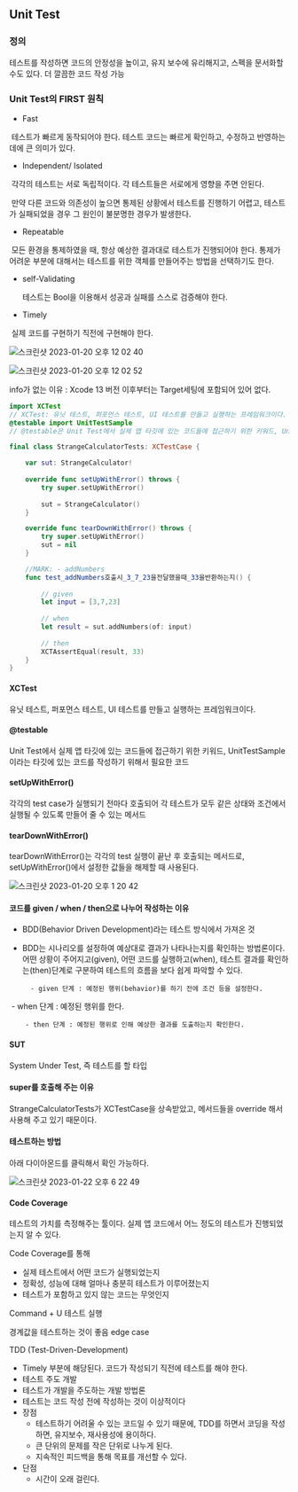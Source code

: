 

## Unit Test

### 정의

테스트를 작성하면 코드의 안정성을 높이고, 유지 보수에 유리해지고, 스펙을 문서화할 수도 있다.  더 깔끔한 코드 작성 가능



### Unit Test의 FIRST 원칙

- Fast

​	테스트가 빠르게 동작되어야 한다. 테스트 코드는 빠르게 확인하고, 수정하고 반영하는 데에 큰 의미가 있다.

- Independent/ Isolated

​	각각의 테스트는 서로 독립적이다. 각 테스트들은 서로에게 영향을 주면 안된다. 

​	만약 다른 코드와 의존성이 높으면 통제된 상황에서 테스트를 진행하기 어렵고, 테스트가 실패되었을 경우 그 원인이 불분명한 경우가 발생한다.

- Repeatable

​	모든 환경을 통제하였을 때, 항상 예상한 결과대로 테스트가 진행되어야 한다. 통제가 어려운 부분에 대해서는 테스트를 위한 객체를 만들어주는 방법을 선택하기도 한다.

- self-Validating

  테스트는 Bool을 이용해서 성공과 실패를 스스로 검증해야 한다. 

- Timely

​		실제 코드를 구현하기 직전에 구현해야 한다. 





![스크린샷 2023-01-20 오후 12 02 40](https://user-images.githubusercontent.com/88870642/213609302-883f2a7c-fd9d-4e60-9805-3befc7a417c0.png)



![스크린샷 2023-01-20 오후 12 02 52](https://user-images.githubusercontent.com/88870642/213609347-8f9ad8bb-9fc1-45fa-8cb6-228f5aa9c40c.png)



info가 없는 이유 : Xcode 13 버전 이후부터는 Target세팅에 포함되어 있어 없다.



```swift
import XCTest
// XCTest: 유닛 테스트, 퍼포먼스 테스트, UI 테스트를 만들고 실행하는 프레임워크이다.
@testable import UnitTestSample
// @testable은 Unit Test에서 실제 앱 타깃에 있는 코드들에 접근하기 위한 키워드, UnitTestSample이라는 타깃에 있는 코드를 작성하기 위해서 필요한 코드

final class StrangeCalculatorTests: XCTestCase {

    var sut: StrangeCalculator!
    
    override func setUpWithError() throws {
        try super.setUpWithError()
        
        sut = StrangeCalculator()
    }

    override func tearDownWithError() throws {
        try super.setUpWithError()
        sut = nil
    }

    //MARK: - addNumbers
    func test_addNumbers호출시_3_7_23을전달했을때_33을반환하는지() {
        
        // given
        let input = [3,7,23]
        
        // when
        let result = sut.addNumbers(of: input)
        
        // then
        XCTAssertEqual(result, 33)
    }
}
```



#### XCTest

유닛 테스트, 퍼포먼스 테스트, UI 테스트를 만들고 실행하는 프레임워크이다.

#### @testable

 Unit Test에서 실제 앱 타깃에 있는 코드들에 접근하기 위한 키워드, UnitTestSample이라는 타깃에 있는 코드를 작성하기 위해서 필요한 코드



#### setUpWithError()

각각의 test case가 실행되기 전마다 호출되어 각 테스트가 모두 같은 상태와 조건에서 실행될 수 있도록 만들어 줄 수 있는 메서드



#### tearDownWithError()

tearDownWithError()는 각각의 test 실행이 끝난 후 호출되는 메서드로, setUpWithError()에서 설정한 값들을 해제할 때 사용된다. 



![스크린샷 2023-01-20 오후 1 20 42](https://user-images.githubusercontent.com/88870642/213616691-a6fe27cb-e9ab-43d4-827c-a80da8d1c25b.png)



#### 코드를 given / when / then으로 나누어 작성하는 이유

- BDD(Behavior Driven Development)라는 테스트 방식에서 가져온 것

- BDD는 시나리오를 설정하여 예상대로 결과가 나타나는지를 확인하는 방법론이다. 어떤 상황이 주어지고(given), 어떤 코드를 실행하고(when), 테스트 결과를 확인하는(then)단계로 구분하여 테스트의 흐름을 보다 쉽게 파악할 수 있다.

 		- given 단계 : 예정된 행위(behavior)를 하기 전에 조건 등을 설정한다.

​	     - when 단계 : 예정된 행위를 한다.

 		- then 단계 : 예정된 행위로 인해 예상한 결과를 도출하는지 확인한다.



#### SUT

System Under Test, 즉 테스트를 할 타입



#### super를 호출해 주는 이유

 StrangeCalculatorTests가 XCTestCase을 상속받았고, 메서드들을 override 해서 사용해 주고 있기 때문이다.



#### 테스트하는 방법 

아래 다이아몬드를 클릭해서 확인 가능하다.

![스크린샷 2023-01-22 오후 6 22 49](https://user-images.githubusercontent.com/88870642/213908764-b6293ce2-c6a3-4ced-a2e7-21eca8685d4a.png)







#### Code Coverage

테스트의 가치를 측정해주는 툴이다. 실제 앱 코드에서 어느 정도의 테스트가 진행되었는지 알 수 있다.

Code Coverage를 통해 

- 실제 테스트에서 어떤 코드가 실행되었는지
- 정확성, 성능에 대해 얼마나 충분히 테스트가 이루어졌는지
- 테스트가 포함하고 있지 않는 코드는 무엇인지 



Command + U 테스트 실행 



경계값을 테스트하는 것이 좋음 edge case 





TDD (Test-Driven-Development)

- Timely 부분에 해당된다. 코드가 작성되기 직전에 테스트를 해야 한다.
- 테스트 주도 개발
- 테스트가 개발을 주도하는 개발 방법론
- 테스트는 코드 작성 전에 작성하는 것이 이상적이다
- 장점 
  - 테스트하기 어려울 수 있는 코드일 수 있기 때문에, TDD를 하면서 코딩을 작성하면, 유지보수, 재사용성에 용이하다.
  - 큰 단위의 문제를 작은 단위로 나누게 된다.
  - 지속적인 피드백을 통해 목표를 개선할 수 있다.
- 단점
  - 시간이 오래 걸린다.

